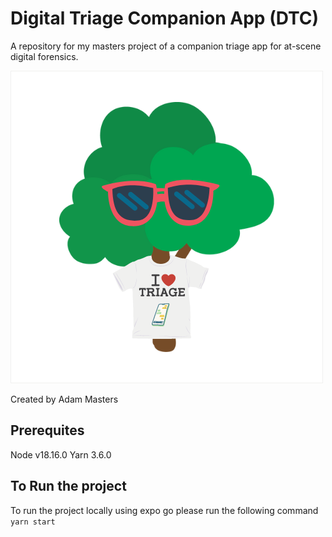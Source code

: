 # Digital Triage Companion App (DTC)
A repository for my masters project of a companion triage app for at-scene digital forensics.

![DTC](./assets/DTCicon.png)

Created by Adam Masters
## Prerequites
Node v18.16.0
Yarn 3.6.0
## To Run the project 
To run the project locally using expo go please run the following command
```yarn start```
